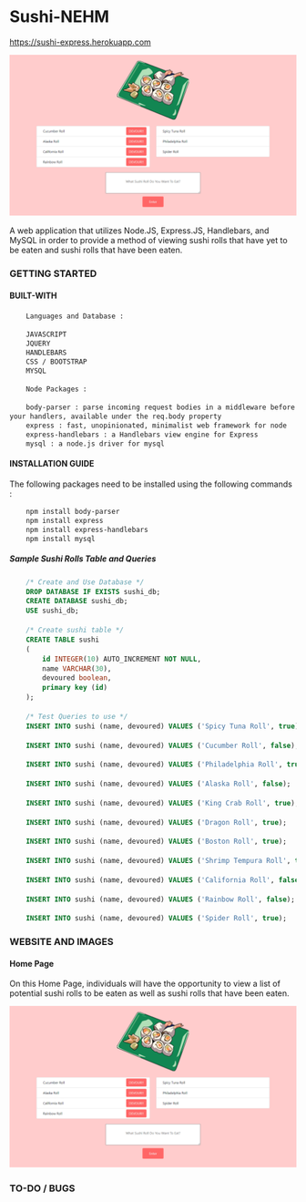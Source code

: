# Sushi-NEHM

https://sushi-express.herokuapp.com

![Home Page](./public/assets/images/home.png)

A web application that utilizes Node.JS, Express.JS, Handlebars, and MySQL in order to provide a method of viewing sushi rolls that have yet to be eaten and sushi rolls that have been eaten.

### GETTING STARTED

#### BUILT-WITH

```
    Languages and Database :
    
    JAVASCRIPT
    JQUERY
    HANDLEBARS
    CSS / BOOTSTRAP
    MYSQL

    Node Packages :
    
    body-parser : parse incoming request bodies in a middleware before your handlers, available under the req.body property
    express : fast, unopinionated, minimalist web framework for node
    express-handlebars : a Handlebars view engine for Express
    mysql : a node.js driver for mysql
```

#### INSTALLATION GUIDE

The following packages need to be installed using the following commands :

```
    npm install body-parser
    npm install express
    npm install express-handlebars
    npm install mysql
```

##### Sample Sushi Rolls Table and Queries

```sql
    /* Create and Use Database */
    DROP DATABASE IF EXISTS sushi_db;
    CREATE DATABASE sushi_db;
    USE sushi_db;

    /* Create sushi table */
    CREATE TABLE sushi 
    (
        id INTEGER(10) AUTO_INCREMENT NOT NULL,
        name VARCHAR(30),
        devoured boolean,
        primary key (id)
    );

    /* Test Queries to use */
    INSERT INTO sushi (name, devoured) VALUES ('Spicy Tuna Roll', true);

    INSERT INTO sushi (name, devoured) VALUES ('Cucumber Roll', false);

    INSERT INTO sushi (name, devoured) VALUES ('Philadelphia Roll', true);

    INSERT INTO sushi (name, devoured) VALUES ('Alaska Roll', false);

    INSERT INTO sushi (name, devoured) VALUES ('King Crab Roll', true);

    INSERT INTO sushi (name, devoured) VALUES ('Dragon Roll', true);

    INSERT INTO sushi (name, devoured) VALUES ('Boston Roll', true);

    INSERT INTO sushi (name, devoured) VALUES ('Shrimp Tempura Roll', true);

    INSERT INTO sushi (name, devoured) VALUES ('California Roll', false);

    INSERT INTO sushi (name, devoured) VALUES ('Rainbow Roll', false);

    INSERT INTO sushi (name, devoured) VALUES ('Spider Roll', true);
```

### WEBSITE AND IMAGES

#### Home Page

On this Home Page, individuals will have the opportunity to view a list of potential sushi rolls to be eaten as well as sushi rolls that have been eaten.

![Home Page](./public/assets/images/home.png)

### TO-DO / BUGS
